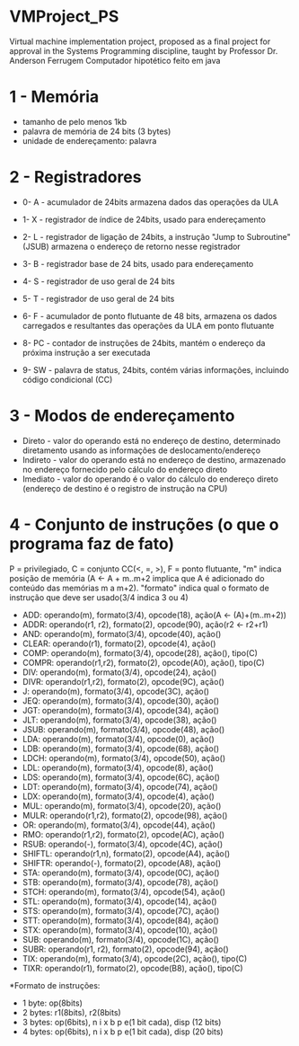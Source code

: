 # VMProject_PS
Virtual machine implementation project, proposed as a final project for approval in the Systems Programming discipline, taught by Professor Dr. Anderson Ferrugem
Computador hipotético feito em java

# 1 - Memória
  * tamanho de pelo menos 1kb
  * palavra de memória de 24 bits (3 bytes)
  * unidade de endereçamento: palavra

  # 2 - Registradores

  * 0- A - acumulador de 24bits armazena dados das operações da ULA

  * 1- X - registrador de índice de 24bits, usado para endereçamento

  * 2- L - registrador de ligação de 24bits, a instrução "Jump to Subroutine" (JSUB) armazena o endereço de retorno nesse registrador

  * 3- B - registrador base de 24 bits, usado para endereçamento

  * 4- S - registrador de uso geral de 24 bits

  * 5- T - registrador de uso geral de 24 bits

  * 6- F - acumulador de ponto flutuante de 48 bits, armazena os dados carregados e resultantes das operações da ULA em ponto flutuante

  * 8- PC - contador de instruções de 24bits, mantém o endereço da próxima instrução a ser executada

  * 9- SW - palavra de status, 24bits, contém várias informações, incluindo código condicional (CC)

  # 3 - Modos de endereçamento
  
  * Direto - valor do operando está no endereço de destino, determinado diretamento usando as informações de deslocamento/endereço
  * Indireto - valor do operando está no endereço de destino, armazenado no endereço fornecido pelo cálculo do endereço direto
  * Imediato - valor do operando é o valor do cálculo do endereço direto (endereço de destino é o registro de instrução na CPU)
  
  # 4 - Conjunto de instruções (o que o programa faz de fato)
  
  P = privilegiado, C = conjunto CC(<, =, >), F = ponto flutuante, "m" indica posição de memória (A <- A + m..m+2 implica que A é adicionado do conteúdo das memórias m
  a m+2). "formato" indica qual o formato de instrução que deve ser usado(3/4 indica 3 ou 4)

  * ADD: operando(m), formato(3/4), opcode(18), ação(A <- (A)+(m..m+2))
  * ADDR: operando(r1, r2), formato(2), opcode(90), ação(r2 <- r2+r1)
  * AND: operando(m), formato(3/4), opcode(40), ação()
  * CLEAR: operando(r1), formato(2), opcode(4), ação()
  * COMP: operando(m), formato(3/4), opcode(28), ação(), tipo(C)
  * COMPR: operando(r1,r2), formato(2), opcode(A0), ação(), tipo(C)
  * DIV: operando(m), formato(3/4), opcode(24), ação()
  * DIVR: operando(r1,r2), formato(2), opcode(9C), ação()
  * J: operando(m), formato(3/4), opcode(3C), ação()
  * JEQ: operando(m), formato(3/4), opcode(30), ação()
  * JGT: operando(m), formato(3/4), opcode(34), ação()
  * JLT: operando(m), formato(3/4), opcode(38), ação()
  * JSUB: operando(m), formato(3/4), opcode(48), ação()
  * LDA: operando(m), formato(3/4), opcode(0), ação()
  * LDB: operando(m), formato(3/4), opcode(68), ação()
  * LDCH: operando(m), formato(3/4), opcode(50), ação()
  * LDL: operando(m), formato(3/4), opcode(8), ação()
  * LDS: operando(m), formato(3/4), opcode(6C), ação()
  * LDT: operando(m), formato(3/4), opcode(74), ação()
  * LDX: operando(m), formato(3/4), opcode(4), ação()
  * MUL: operando(m), formato(3/4), opcode(20), ação()
  * MULR: operando(r1,r2), formato(2), opcode(98), ação()
  * OR: operando(m), formato(3/4), opcode(44), ação()
  * RMO: operando(r1,r2), formato(2), opcode(AC), ação()
  * RSUB: operando(-), formato(3/4), opcode(4C), ação()
  * SHIFTL: operando(r1,n), formato(2), opcode(A4), ação()
  * SHIFTR: operando(-), formato(2), opcode(A8), ação()
  * STA: operando(m), formato(3/4), opcode(0C), ação()
  * STB: operando(m), formato(3/4), opcode(78), ação()
  * STCH: operando(m), formato(3/4), opcode(54), ação()
  * STL: operando(m), formato(3/4), opcode(14), ação()
  * STS: operando(m), formato(3/4), opcode(7C), ação()
  * STT: operando(m), formato(3/4), opcode(84), ação()
  * STX: operando(m), formato(3/4), opcode(10), ação()
  * SUB: operando(m), formato(3/4), opcode(1C), ação()
  * SUBR: operando(r1, r2), formato(2), opcode(94), ação()
  * TIX: operando(m), formato(3/4), opcode(2C), ação(), tipo(C)
  * TIXR: operando(r1), formato(2), opcode(B8), ação(), tipo(C)
  
  *Formato de instruções:

 * 1 byte: op(8bits)
 * 2 bytes: r1(8bits), r2(8bits)
 * 3 bytes: op(6bits), n i x b p e(1 bit cada), disp (12 bits)
 * 4 bytes: op(6bits), n i x b p e(1 bit cada), disp (20 bits)

